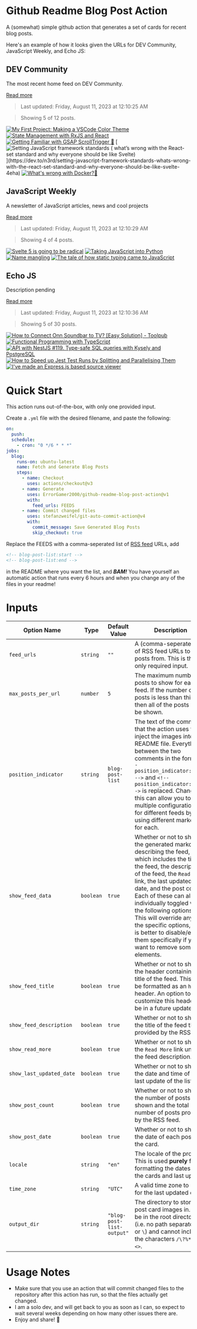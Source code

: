 # Github Readme Blog Post Action

A (somewhat) simple github action that generates a set of cards for recent blog posts.

Here's an example of how it looks given the URLs for DEV Community, JavaScript Weekly, and Echo JS:

<!-- post-list:start -->
## DEV Community

The most recent home feed on DEV Community.

[Read more](https://dev.to)
> Last updated: Friday, August 11, 2023 at 12:10:25 AM

> Showing 5 of 12 posts.

[![My First Project: Making a VSCode Color Theme](https://raw.githubusercontent.com/ErrorGamer2000/github-readme-blog-post-action/main/generated_files/DEV_Community/My_First_Project__Making_a_VSCode_Color_Theme.svg)](https://dev.to/psudo-dev/my-first-project-making-a-vscode-color-theme-306i)
[![State Management with RxJS and React](https://raw.githubusercontent.com/ErrorGamer2000/github-readme-blog-post-action/main/generated_files/DEV_Community/State_Management_with_RxJS_and_React.svg)](https://dev.to/brainiacneit/state-management-with-rxjs-and-react-1dj6)
[![Getting Familiar with GSAP ScrollTrigger 🌱](https://raw.githubusercontent.com/ErrorGamer2000/github-readme-blog-post-action/main/generated_files/DEV_Community/Getting_Familiar_with_GSAP_ScrollTrigger_🌱.svg)](https://dev.to/quicksilversel/getting-familiar-with-gsap-scrolltrigger-5bda)
[![Setting JavaScript framework standards ( what’s wrong with the React-set standard and why everyone should be like Svelte)](https://raw.githubusercontent.com/ErrorGamer2000/github-readme-blog-post-action/main/generated_files/DEV_Community/Setting_JavaScript_framework_standards_(_what’s_wrong_with_the_React-set_standard_and_why_everyone_should_be_like_Svelte).svg)](https://dev.to/n3rd/setting-javascript-framework-standards-whats-wrong-with-the-react-set-standard-and-why-everyone-should-be-like-svelte-4eha)
[![What's wrong with Docker?🐳](https://raw.githubusercontent.com/ErrorGamer2000/github-readme-blog-post-action/main/generated_files/DEV_Community/What's_wrong_with_Docker_🐳.svg)](https://dev.to/code42cate/whats-wrong-with-docker-3414)


## JavaScript Weekly

A newsletter of JavaScript articles, news and cool projects

[Read more](https://javascriptweekly.com/)
> Last updated: Friday, August 11, 2023 at 12:10:29 AM

> Showing 4 of 4 posts.

[![Svelte 5 is going to be radical](https://raw.githubusercontent.com/ErrorGamer2000/github-readme-blog-post-action/main/generated_files/JavaScript_Weekly/Svelte_5_is_going_to_be_radical.svg)](https://javascriptweekly.com/issues/651)
[![Taking JavaScript into Python](https://raw.githubusercontent.com/ErrorGamer2000/github-readme-blog-post-action/main/generated_files/JavaScript_Weekly/Taking_JavaScript_into_Python.svg)](https://javascriptweekly.com/issues/650)
[![Name mangling](https://raw.githubusercontent.com/ErrorGamer2000/github-readme-blog-post-action/main/generated_files/JavaScript_Weekly/Name_mangling.svg)](https://javascriptweekly.com/issues/649)
[![The tale of how static typing came to JavaScript](https://raw.githubusercontent.com/ErrorGamer2000/github-readme-blog-post-action/main/generated_files/JavaScript_Weekly/The_tale_of_how_static_typing_came_to_JavaScript.svg)](https://javascriptweekly.com/issues/648)


## Echo JS

Description pending

[Read more](
http://www.echojs.com
)
> Last updated: Friday, August 11, 2023 at 12:10:36 AM

> Showing 5 of 30 posts.

[![How to Connect Onn Soundbar to TV? [Easy Solution] - Toolpub](https://raw.githubusercontent.com/ErrorGamer2000/github-readme-blog-post-action/main/generated_files/_Echo_JS_/How_to_Connect_Onn_Soundbar_to_TV__[Easy_Solution]_-_Toolpub.svg)](https://toolpub.com/how-to-connect-onn-soundbar-to-tv/)
[![Functional Programming with TypeScript](https://raw.githubusercontent.com/ErrorGamer2000/github-readme-blog-post-action/main/generated_files/_Echo_JS_/Functional_Programming_with_TypeScript.svg)](http://www.youtube.com/playlist?list=PLuPevXgCPUIMbCxBEnc1dNwboH6e2ImQo)
[![API with NestJS #119. Type-safe SQL queries with Kysely and PostgreSQL](https://raw.githubusercontent.com/ErrorGamer2000/github-readme-blog-post-action/main/generated_files/_Echo_JS_/API_with_NestJS__119._Type-safe_SQL_queries_with_Kysely_and_PostgreSQL.svg)](https://wanago.io/2023/08/07/api-nestjs-kysely-postgresql/)
[![How to Speed up Jest Test Runs by Splitting and Parallelising Them](https://raw.githubusercontent.com/ErrorGamer2000/github-readme-blog-post-action/main/generated_files/_Echo_JS_/How_to_Speed_up_Jest_Test_Runs_by_Splitting_and_Parallelising_Them.svg)](https://blog.stackademic.com/how-to-speed-up-jest-test-runs-by-splitting-and-parallelising-them-1be7c1c8600d)
[![I've made an Express.js based source viewer](https://raw.githubusercontent.com/ErrorGamer2000/github-readme-blog-post-action/main/generated_files/_Echo_JS_/I've_made_an_Express.js_based_source_viewer.svg)](https://krasimirtsonev.com/blog/article/expressjs-source-viewer)


<!-- post-list:end -->

# Quick Start

This action runs out-of-the-box, with only one provided input.

Create a `.yml` file with the desired filename, and paste the following:

```yml
on:
  push:
  schedule:
    - cron: "0 */6 * * *"
jobs:
  blog:
    runs-on: ubuntu-latest
    name: Fetch and Generate Blog Posts
    steps:
      - name: Checkout
        uses: actions/checkout@v3
      - name: Generate
        uses: ErrorGamer2000/github-readme-blog-post-action@v1
        with:
          feed_urls: FEEDS
      - name: Commit changed files
        uses: stefanzweifel/git-auto-commit-action@v4
        with:
          commit_message: Save Generated Blog Posts
          skip_checkout: true
```

Replace the FEEDS with a comma-seperated list of [RSS feed](https://rss.com/blog/how-do-rss-feeds-work/) URLs, add

```md
<!-- blog-post-list:start -->
<!-- blog-post-list:end -->
```

in the README where you want the list, and **_BAM!_** You have yourself an automatic action that runs every 6 hours and when you change any of the files in your readme!

# Inputs

<table>
  <thead>
    <tr>
      <th>Option Name</th>
      <th>Type</th>
      <th>Default Value</th>
      <th>Description</th>
    </tr>
  </thead>
  <tbody>
    <tr>
      <td><code>feed_urls</code></td>
      <td><code>string</code></td>
      <td><code>""</code></td>
      <td>A (comma-seperated) list of RSS feed URLs to load posts from. This is the only required input.</td>
    </tr>
    <tr>
      <td><code>max_posts_per_url</code></td>
      <td><code>number</code></td>
      <td><code>5</code></td>
      <td>The maximum number of posts to show for each feed. If the number of posts is less than this, then all of the posts will be shown.</td>
    </tr>
    <tr>
      <td><code>position_indicator</code></td>
      <td><code>string</code></td>
      <td><code>blog-post-list</code></td>
      <td>The text of the comments that the action uses to inject the images into the README file. Everything between the two comments in the form <code>&lt;!-- position_indicator:start --&gt;</code> and <code>&lt;!-- position_indicator:end --&gt;</code> is replaced. Changing this can allow you to use multiple configurations for different feeds by using different markers for each.</td>
    </tr>
    <tr>
      <td><code>show_feed_data</code></td>
      <td><code>boolean</code></td>
      <td><code>true</code></td>
      <td>Whether or not to show the generated markdown describing the feed, which includes the title of the feed, the description of the feed, the <code>Read More</code> link, the last updated date, and the post count. Each of these can also be individually toggled with the following options. This will override any of the specific options, so it is better to disable/enable them specifically if you want to remove some elements.</td>
    </tr>
    <tr>
      <td><code>show_feed_title</code></td>
      <td><code>boolean</code></td>
      <td><code>true</code></td>
      <td>Whether or not to show the header containing the title of the feed. This will be formatted as an <code>h2</code> header. An option to customize this header will be in a future update.</td>
    </tr>
    <tr>
      <td><code>show_feed_description</code></td>
      <td><code>boolean</code></td>
      <td><code>true</code></td>
      <td>Whether or not to show the title of the feed that is provided by the RSS feed.</td>
    </tr>
    <tr>
      <td><code>show_read_more</code></td>
      <td><code>boolean</code></td>
      <td><code>true</code></td>
      <td>Whether or not to show the <code>Read More</code> link under the feed description.</td>
    </tr>
    <tr>
      <td><code>show_last_updated_date</code></td>
      <td><code>boolean</code></td>
      <td><code>true</code></td>
      <td>Whether or not to show the date and time of the last update of the list.</td>
    </tr>
    <tr>
      <td><code>show_post_count</code></td>
      <td><code>boolean</code></td>
      <td><code>true</code></td>
      <td>Whether or not to show the number of posts shown and the total number of posts provided by the RSS feed.</td>
    </tr>
    <tr>
      <td><code>show_post_date</code></td>
      <td><code>boolean</code></td>
      <td><code>true</code></td>
      <td>Whether or not to show the date of each post on the card.</td>
    </tr>
    <tr>
      <td><code>locale</code></td>
      <td><code>string</code></td>
      <td><code>"en"</code></td>
      <td>The locale of the project. This is used <strong>purely</strong> for formatting the dates of the cards and last update.</td>
    </tr>
    <tr>
      <td><code>time_zone</code></td>
      <td><code>string</code></td>
      <td><code>"UTC"</code></td>
      <td>A valid time zone to use for the last updated date.</td>
    </tr>
    <tr>
      <td><code>output_dir</code></td>
      <td><code>string</code></td>
      <td><code>"blog-post-list-output"</code></td>
      <td>The directory to store the post card images in. Must be in the root directory (i.e. no path separators <code>/</code> or <code>\</code>) and cannot include the characters <code>/\?%*:|"&lt;&gt;</code>.</td>
    </tr>
<!--
    <tr>
      <td><code></code></td>
      <td><cde></cde></td>
      <td><code></code></td>
      <td></td>
    </tr>
-->
  </tbody>
</table>

# Usage Notes

- Make sure that you use an action that will commit changed files to the repository after this action has run, so that the files actually get changed.
- I am a solo dev, and will get back to you as soon as I can, so expect to wait several weeks depending on how many other issues there are.
- Enjoy and share! 🤗
